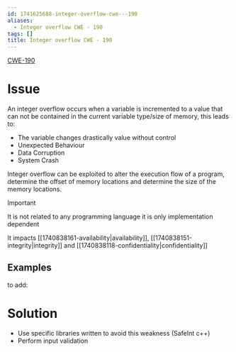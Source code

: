 ```yaml
---
id: 1741625688-integer-overflow-cwe---190
aliases:
  - Integer overflow CWE - 190
tags: []
title: Integer overflow CWE - 190
---
```

[CWE-190](https://cwe.mitre.org/data/definitions/190.html)

# Issue
An integer overflow occurs when a variable is incremented to a value that can not be contained in the 
current variable type/size of memory, this leads to: 
 - The variable changes drastically value without control 
 - Unexpected Behaviour 
 - Data Corruption
 - System Crash

Integer overflow can be exploited to alter the execution flow of a program, determine the offset of 
memory locations and determine the size of the memory locations. 

> [!IMPORTANT]
> It is not related to any programming language it is only implementation dependent

It impacts [[1740838161-availability|availability]], [[1740838151-integrity|integrity]] and 
[[1740838118-confidentiality|confidentiality]]

## Examples 
to add:

# Solution
- Use specific libraries written to avoid this weakness (SafeInt c++)
- Perform input validation

